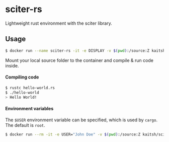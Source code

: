 # sciter-rs

Lightweight rust environment with the sciter library.

## Usage

```sh
$ docker run --name sciter-rs -it -e DISPLAY -v $(pwd):/source:Z kaitsh/sciter-rs
```

Mount your local source folder to the container and compile & run code inside.

#### Compiling code

```sh
$ rustc hello-world.rs
$ ./hello-world
> Hello World!
```

#### Environment variables

The `$USER` environment variable can be specified, which is used by `cargo`. The default is `root`.

```sh
$ docker run --rm -it -e USER="John Doe" -v $(pwd):/source:Z kaitsh/sciter-rs
```

